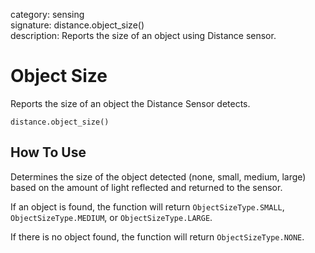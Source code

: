 category: sensing  
signature: distance.object_size()  
description: Reports the size of an object using Distance sensor.

# Object Size

Reports the size of an object the Distance Sensor detects.  

```
distance.object_size()
```

## How To Use

Determines the size of the object detected (none, small, medium, large) based on the amount of light reflected and returned to the sensor.


If an object is found, the function will return `ObjectSizeType.SMALL`, `ObjectSizeType.MEDIUM`, or `ObjectSizeType.LARGE`.

If there is no object found, the function will return `ObjectSizeType.NONE`.
	
<advanced>
</advanced>
